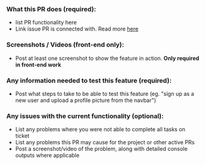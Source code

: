 ### What this PR does (required):
- list PR functionality here
- Link issue PR is connected with. Read more [here](https://docs.github.com/en/issues/tracking-your-work-with-issues/linking-a-pull-request-to-an-issue)

### Screenshots / Videos (front-end only):
- Post at least one screenshot to show the feature in action. **Only required in front-end work**

### Any information needed to test this feature (required):
- Post what steps to take to be able to test this feature (eg. "sign up as a new user and upload a profile picture from the navbar")

### Any issues with the current functionality (optional):
- List any problems where you were not able to complete all tasks on ticket
- List any problems this PR may cause for the project or other active PRs
- Post a screenshot/video of the problem, along with detailed console outputs where applicable
